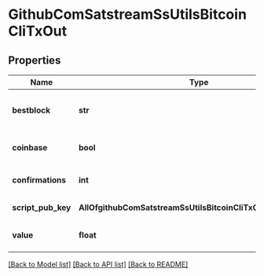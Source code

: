 # GithubComSatstreamSsUtilsBitcoinCliTxOut

## Properties
Name | Type | Description | Notes
------------ | ------------- | ------------- | -------------
**bestblock** | **str** | The hash of the block at the tip of the chain | [optional] 
**coinbase** | **bool** | Whether this is a coinbase transaction | [optional] 
**confirmations** | **int** | The number of confirmations | [optional] 
**script_pub_key** | **AllOfgithubComSatstreamSsUtilsBitcoinCliTxOutScriptPubKey** | The public key script | [optional] 
**value** | **float** | The transaction value in BTC | [optional] 

[[Back to Model list]](../README.md#documentation-for-models) [[Back to API list]](../README.md#documentation-for-api-endpoints) [[Back to README]](../README.md)

